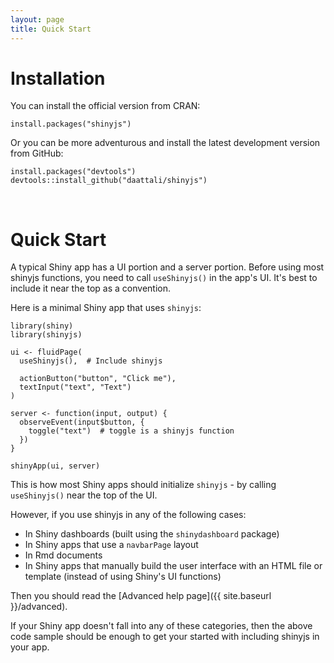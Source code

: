 ```yaml
---
layout: page
title: Quick Start
---
```


# Installation

You can install the official version from CRAN:

```
install.packages("shinyjs")
```

Or you can be more adventurous and install the latest development version from GitHub:

```
install.packages("devtools")
devtools::install_github("daattali/shinyjs")
```

<br/>

# Quick Start

A typical Shiny app has a UI portion and a server portion. Before using most shinyjs functions, you need to call `useShinyjs()` in the app's UI. It's best to include it near the top as a convention.

Here is a minimal Shiny app that uses `shinyjs`:

```
library(shiny)
library(shinyjs)

ui <- fluidPage(
  useShinyjs(),  # Include shinyjs

  actionButton("button", "Click me"),
  textInput("text", "Text")
)

server <- function(input, output) {
  observeEvent(input$button, {
    toggle("text")  # toggle is a shinyjs function
  })
}

shinyApp(ui, server)
```

This is how most Shiny apps should initialize `shinyjs` - by calling `useShinyjs()` near the top of the UI.

However, if you use shinyjs in any of the following cases:

- In Shiny dashboards (built using the `shinydashboard` package)
- In Shiny apps that use a `navbarPage` layout
- In Rmd documents
- In Shiny apps that manually build the user interface with an HTML file or template (instead of using Shiny's UI functions)

Then you should read the [Advanced help page]({{ site.baseurl }}/advanced).

If your Shiny app doesn't fall into any of these categories, then the above code sample should be enough to get your started with including shinyjs in your app.